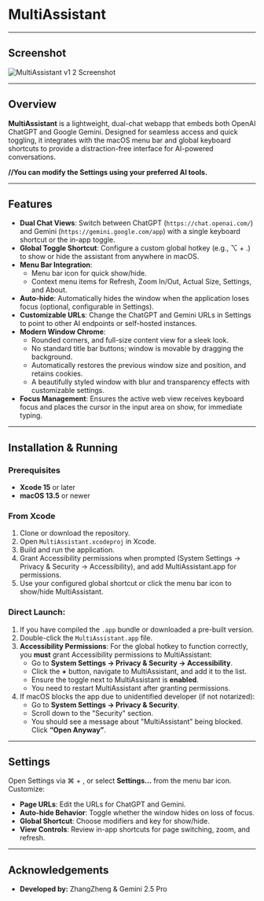 # MultiAssistant

---
## Screenshot

![MultiAssistant v1 2 Screenshot](https://github.com/user-attachments/assets/7eac2a76-5053-4d5d-a02a-aeba40c5fbe5)


---

## Overview

**MultiAssistant** is a lightweight, dual-chat webapp that embeds both OpenAI ChatGPT and Google Gemini. Designed for seamless access and quick toggling, it integrates with the macOS menu bar and global keyboard shortcuts to provide a distraction-free interface for AI-powered conversations.

**//You can modify the Settings using your preferred AI tools.**

---

## Features

- **Dual Chat Views**: Switch between ChatGPT (`https://chat.openai.com/`) and Gemini (`https://gemini.google.com/app`) with a single keyboard shortcut or the in-app toggle.
- **Global Toggle Shortcut**: Configure a custom global hotkey (e.g., ⌥ + .) to show or hide the assistant from anywhere in macOS.
- **Menu Bar Integration**:
  - Menu bar icon for quick show/hide.
  - Context menu items for Refresh, Zoom In/Out, Actual Size, Settings, and About.
- **Auto-hide**: Automatically hides the window when the application loses focus (optional, configurable in Settings).
- **Customizable URLs**: Change the ChatGPT and Gemini URLs in Settings to point to other AI endpoints or self-hosted instances.
- **Modern Window Chrome**:
  - Rounded corners, and full-size content view for a sleek look.
  - No standard title bar buttons; window is movable by dragging the background.
  - Automatically restores the previous window size and position, and retains cookies.
  - A beautifully styled window with blur and transparency effects with customizable settings.
- **Focus Management**: Ensures the active web view receives keyboard focus and places the cursor in the input area on show, for immediate typing.

---

## Installation & Running

### Prerequisites

- **Xcode 15** or later
- **macOS 13.5** or newer

### From Xcode

1. Clone or download the repository.
2. Open `MultiAssistant.xcodeproj` in Xcode.
3. Build and run the application.
4. Grant Accessibility permissions when prompted (System Settings → Privacy & Security → Accessibility), and add MultiAssistant.app for permissions.
5. Use your configured global shortcut or click the menu bar icon to show/hide MultiAssistant.


### Direct Launch:
1. If you have compiled the `.app` bundle or downloaded a pre-built version.
2. Double-click the `MultiAssistant.app` file.
3. **Accessibility Permissions**: For the global hotkey to function correctly, you **must** grant Accessibility permissions to MultiAssistant:
    - Go to **System Settings → Privacy & Security → Accessibility**.
    - Click the **+** button, navigate to MultiAssistant, and add it to the list.
    - Ensure the toggle next to MultiAssistant is **enabled**.
    - You need to restart MultiAssistant after granting permissions.
4. If macOS blocks the app due to unidentified developer (if not notarized):
    - Go to **System Settings → Privacy & Security**.
    - Scroll down to the "Security" section.
    - You should see a message about "MultiAssistant" being blocked. Click **“Open Anyway”**.


---

## Settings

Open Settings via ⌘ + , or select **Settings...** from the menu bar icon. Customize:

- **Page URLs**: Edit the URLs for ChatGPT and Gemini.
- **Auto-hide Behavior**: Toggle whether the window hides on loss of focus.
- **Global Shortcut**: Choose modifiers and key for show/hide.
- **View Controls**: Review in-app shortcuts for page switching, zoom, and refresh.

---

## Acknowledgements

- **Developed by:** ZhangZheng & Gemini 2.5 Pro


